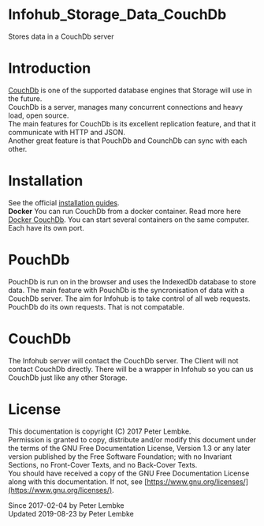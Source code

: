 # Infohub_Storage_Data_CouchDb
Stores data in a CouchDb server  

# Introduction
[CouchDb](http://couchdb.apache.org/) is one of the supported database engines that Storage will use in the future.  
CouchDb is a server, manages many concurrent connections and heavy load, open source.  
The main features for CouchDb is its excellent replication feature, and that it communicate with HTTP and JSON.  
Another great feature is that PouchDb and CounchDb can sync with each other.  

# Installation
See the official [installation guides](https://wiki.apache.org/couchdb/Installation).  
__Docker__ You can run CouchDb from a docker container. Read more here <a href="https://hub.docker.com/_/couchdb/" target="_blank">Docker CouchDb</a>. You can start several containers on the same computer. Each have its own port.  

# PouchDb
PouchDb is run on in the browser and uses the IndexedDb database to store data.
The main feature with PouchDb is the syncronisation of data with a CouchDb server.
The aim for Infohub is to take control of all web requests. PouchDb do its own requests. That is not compatable.

# CouchDb
The Infohub server will contact the CouchDb server. The Client will not contact CouchDb directly.
There will be a wrapper in Infohub so you can us CouchDb just like any other Storage.

# License
This documentation is copyright (C) 2017 Peter Lembke.  
Permission is granted to copy, distribute and/or modify this document under the terms of the GNU Free Documentation License, Version 1.3 or any later version published by the Free Software Foundation; with no Invariant Sections, no Front-Cover Texts, and no Back-Cover Texts.  
You should have received a copy of the GNU Free Documentation License along with this documentation. If not, see [https://www.gnu.org/licenses/](https://www.gnu.org/licenses/).  

Since 2017-02-04 by Peter Lembke  
Updated 2019-08-23 by Peter Lembke  
